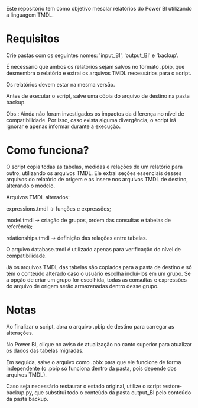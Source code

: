 Este repositório tem como objetivo mesclar relatórios do Power BI utilizando a linguagem TMDL.

# Requisitos

Crie pastas com os seguintes nomes: 'input_BI', 'output_BI' e 'backup'.

É necessário que ambos os relatórios sejam salvos no formato .pbip, que desmembra o relatório e extrai os arquivos TMDL necessários para o script.

Os relatórios devem estar na mesma versão.

Antes de executar o script, salve uma cópia do arquivo de destino na pasta backup.

Obs.: Ainda não foram investigados os impactos da diferença no nível de compatibilidade. Por isso, caso exista alguma divergência, o script irá ignorar e apenas informar durante a execução.

# Como funciona?

O script copia todas as tabelas, medidas e relações de um relatório para outro, utilizando os arquivos TMDL.
Ele extrai seções essenciais desses arquivos do relatório de origem e as insere nos arquivos TMDL de destino, alterando o modelo.

Arquivos TMDL alterados:

expressions.tmdl → funções e expressões;

model.tmdl → criação de grupos, ordem das consultas e tabelas de referência;

relationships.tmdl → definição das relações entre tabelas.

O arquivo database.tmdl é utilizado apenas para verificação do nível de compatibilidade.

Já os arquivos TMDL das tabelas são copiados para a pasta de destino e só têm o conteúdo alterado caso o usuário escolha incluí-los em um grupo.
Se a opção de criar um grupo for escolhida, todas as consultas e expressões do arquivo de origem serão armazenadas dentro desse grupo.

# Notas

Ao finalizar o script, abra o arquivo .pbip de destino para carregar as alterações.

No Power BI, clique no aviso de atualização no canto superior para atualizar os dados das tabelas migradas.

Em seguida, salve o arquivo como .pbix para que ele funcione de forma independente (o .pbip só funciona dentro da pasta, pois depende dos arquivos TMDL).

Caso seja necessário restaurar o estado original, utilize o script restore-backup.py, que substitui todo o conteúdo da pasta output_BI pelo conteúdo da pasta backup.